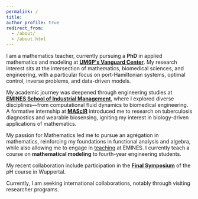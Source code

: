 ```yaml
---
permalink: /
title: 
author_profile: true
redirect_from: 
  - /about/
  - /about.html
---
```



I am a mathematics teacher, currently pursuing a **PhD** in applied mathematics and modeling at [**UM6P's Vanguard Center**](https://vanguard.um6p.ma/en/phd-program/). My research interest sits at the intersection of mathematics, biomedical sciences, and engineering, with a particular focus on port-Hamiltonian systems, optimal control, inverse problems, and data-driven models.

My academic journey was deepened through engineering studies at [**EMINES School of Industrial Management**](https://www.emines-ingenieur.org/), where I explored diverse disciplines—from computational fluid dynamics to biomedical engineering. A formative internship at [**MAScIR**](https://www.mascir.com/) introduced me to research on tuberculosis diagnostics and wearable biosensing, igniting my interest in biology-driven applications of mathematics.

My passion for Mathematics led me to pursue an agrégation in mathematics, reinforcing my foundations in functional analysis and algebra, while also allowing me to engage in [teaching](https://www.emines-ingenieur.org/a-propos/enseignants) at EMINES. I currently teach a course on **mathematical modeling** to fourth-year engineering students.

My recent collaboration include participation in the [**Final Symposium**](https://phi.uni-wuppertal.de/en/port-hamiltonian-institute/workshops/events/) of the pH course in Wuppertal.

Currently, I am seeking international collaborations, notably through visiting researcher programs.
